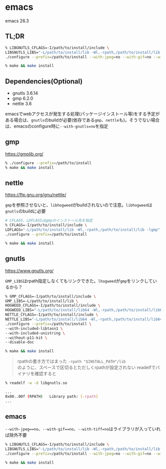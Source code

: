 # emacs
emacs 26.3

## TL;DR
```sh
% LIBGNUTLS_CFLAGS=-I/path/to/install/include \
LIBGNUTLS_LIBS="-L/path/to/install/lib -Wl,-rpath,/path/to/install/lib -lgnutls" \
./configure --prefix=/path/to/install --with-jpeg=no --with-gif=no --with-tiff=no

% make && make install
```

## Dependencies(Optional)
- gnutls 3.6.14
- gmp 6.2.0
- nettle 3.6

emacsでwebアクセスが発生する処理(パッケージインストール等)をする予定がある場合は、`gnutls`のbuildが必要(依存である`gmp`、`nettle`も)。そうでない場合は、emacsのconfigure時に`--with-gnutls=no`を指定

## gmp
https://gmplib.org/

```sh
% ./configure --prefix=/path/to/install
% make && make install
```

## nettle
https://ftp.gnu.org/gnu/nettle/

`gmp`を参照させないと、`libhogweed`がbuildされないので注意。`libhogweed`は`gnutls`のbuildに必要

```sh
# CFLAGS、LDFLAGSはgmpのインストール先を指定
% CFLAGS=-I/path/to/install/include \
LDFLAGS="-L/path/to/install/lib -Wl,-rpath,/path/to/install/lib -lgmp" \
./configure --prefix=/path/to/install

% make && make install
```

## gnutls
https://www.gnutls.org/

`GMP_LIBS`はrpath指定しなくてもリンクできた。`lhogweed`が`gmp`をリンクしているから？

```sh
% GMP_CFLAGS=-I/path/to/install/include \
GMP_LIBS=-L/path/to/install/lib \
HOGWEED_CFLAGS=-I/path/to/install/include \
HOGWEED_LIBS="-L/path/to/install/lib64 -Wl,-rpath,/path/to/install/lib64 -lhogweed" \
NETTLE_CFLAGS=-I/path/to/install/include \
NETTLE_LIBS="-L/path/to/install/lib64 -Wl,-rpath,/path/to/install/lib64 -lnettle" \
./configure --prefix=/path/to/install \
--with-included-libtasn1 \
--with-included-unistring \
--without-p11-kit \
--disable-doc

% make && make install
```

>  rpathの書き方ではまった
> `-rpath "$INSTALL_PATH"/lib`  
> のように、スペースで区切るとただしくrpathが設定されない
> readelfでバイナリを確認すると

```sh
% readelf -w -d libgnutls.so

...
0x00..00f (RPATH)   Library path: [-rpath]
...
```

## emacs
`--with-jpeg==no`、`--with-gif==no`、`--with-tiff=no`はライブラリが入っていれば除外不要

```sh
% LIBGNUTLS_CFLAGS=-I/path/to/install/include \
LIBGNUTLS_LIBS="-L/path/to/install/lib -Wl,-rpath,/path/to/install/lib -lgnutls" \
./configure --prefix=/path/to/install --with-jpeg=no --with-gif=no --with-tiff=no

% make && make install
```
